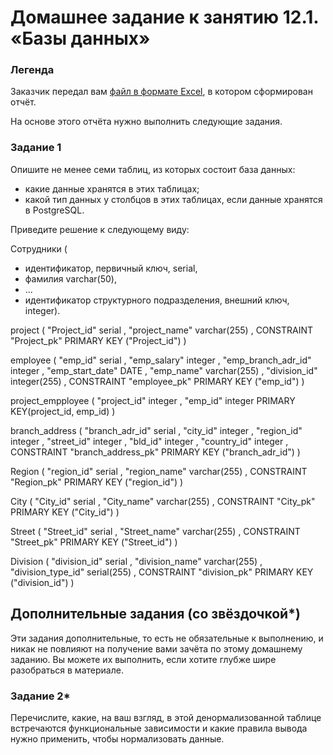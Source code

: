 # Домашнее задание к занятию 12.1. «Базы данных»

### Легенда

Заказчик передал вам [файл в формате Excel](https://github.com/netology-code/sdb-homeworks/blob/main/resources/hw-12-1.xlsx), в котором сформирован отчёт. 

На основе этого отчёта нужно выполнить следующие задания.

### Задание 1

Опишите не менее семи таблиц, из которых состоит база данных:

- какие данные хранятся в этих таблицах;
- какой тип данных у столбцов в этих таблицах, если данные хранятся в PostgreSQL.


Приведите решение к следующему виду:

Сотрудники (

- идентификатор, первичный ключ, serial,
- фамилия varchar(50),
- ...
- идентификатор структурного подразделения, внешний ключ, integer).

project (
	"Project_id" serial ,
	"project_name" varchar(255)  ,
	CONSTRAINT "Project_pk" PRIMARY KEY ("Project_id")
) 

employee (
	"emp_id" serial ,
	"emp_salary" integer ,
	"emp_branch_adr_id" integer ,
	"emp_start_date" DATE ,
	"emp_name" varchar(255) ,
	"division_id" integer(255) ,
	CONSTRAINT "employee_pk" PRIMARY KEY ("emp_id")
)


project_empployee (
	"project_id" integer ,
	"emp_id" integer 
	PRIMARY KEY(project_id, emp_id)
) 


branch_address (
	"branch_adr_id" serial  ,
	"city_id" integer  ,
	"region_id" integer  ,
	"street_id" integer  ,
	"bld_id" integer  ,
	"country_id" integer ,
	CONSTRAINT "branch_address_pk" PRIMARY KEY ("branch_adr_id")
) 


Region (
	"region_id" serial ,
	"region_name" varchar(255)  ,
	CONSTRAINT "Region_pk" PRIMARY KEY ("region_id")
)


City (
	"City_id" serial ,
	"City_name" varchar(255)  ,
	CONSTRAINT "City_pk" PRIMARY KEY ("City_id")
)



Street (
	"Street_id" serial ,
	"Street_name" varchar(255)  ,
	CONSTRAINT "Street_pk" PRIMARY KEY ("Street_id")
) 

Division (
	"division_id" serial ,
	"division_name" varchar(255)  ,
	"division_type_id" serial(255) ,
	CONSTRAINT "division_pk" PRIMARY KEY ("division_id")
) 



## Дополнительные задания (со звёздочкой*)
Эти задания дополнительные, то есть не обязательные к выполнению, и никак не повлияют на получение вами зачёта по этому домашнему заданию. Вы можете их выполнить, если хотите глубже шире разобраться в материале.


### Задание 2*

Перечислите, какие, на ваш взгляд, в этой денормализованной таблице встречаются функциональные зависимости и какие правила вывода нужно применить, чтобы нормализовать данные.
